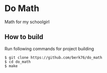 # Do Math

Math for my schoolgirl

## How to build

Run following commands for project building

```
$ git clone https://github.com/berk76/do_math
$ cd do_math
$ make
```
